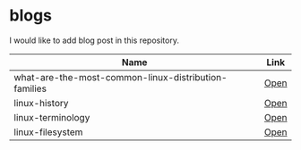 # blogs

I would like to add blog post in this repository.

| Name  | Link |
| ------------- | ------------- |
| what-are-the-most-common-linux-distribution-families  | [Open](/posts/230117)  |
| linux-history  | [Open](/posts/230118)  |
| linux-terminology  | [Open](/posts/230119)  |
| linux-filesystem | [Open](/posts/230120) |
